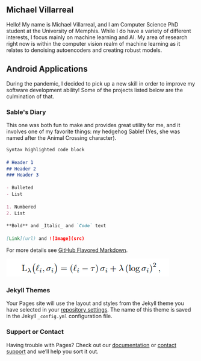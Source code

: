 ## Michael Villarreal

Hello! My name is Michael Villarreal, and I am Computer Science PhD student at the University of Memphis. While I do have a variety of different interests, I focus mainly on machine learning and AI. My area of research right now is within the computer vision realm of machine learning as it relates to denoising autoencoders and creating robust models.


## Android Applications

During the pandemic, I decided to pick up a new skill in order to improve my software development ability! Some of the projects listed below are the culmination of that.

### Sable's Diary

This one was both fun to make and provides great utility for me, and it involves one of my favorite things: my hedgehog Sable! (Yes, she was named after the Animal Crossing character).



```markdown
Syntax highlighted code block

# Header 1
## Header 2
### Header 3

- Bulleted
- List

1. Numbered
2. List

**Bold** and _Italic_ and `Code` text

[Link](url) and ![Image](src)
```

For more details see [GitHub Flavored Markdown](https://guides.github.com/features/mastering-markdown/).

![test](loss.png)

### Jekyll Themes

Your Pages site will use the layout and styles from the Jekyll theme you have selected in your [repository settings](https://github.com/tmvllrrl/tmvllrrl.github.io/settings/pages). The name of this theme is saved in the Jekyll `_config.yml` configuration file.

### Support or Contact

Having trouble with Pages? Check out our [documentation](https://docs.github.com/categories/github-pages-basics/) or [contact support](https://support.github.com/contact) and we’ll help you sort it out.
